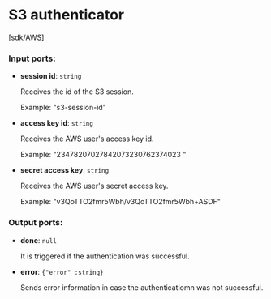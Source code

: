 # S3 authenticator

[sdk/AWS]

### Input ports:

* __session id__: `string`

    Receives the id of the S3 session.
    
    Example: 
    "s3-session-id"


* __access key id__: `string`

    Receives the AWS user's access key id.
    
    Example:
    "23478207027842073230762374023 "


* __secret access key__: `string`

    Receives the AWS user's secret access key.
    
    Example:
    "v3QoTTO2fmr5Wbh/v3QoTTO2fmr5Wbh+ASDF"

### Output ports:

* __done__: `null`

    It is triggered if the authentication was successful.


* __error__: `{"error" :string}`

    Sends error information in case the authenticatiomn was not successful.

